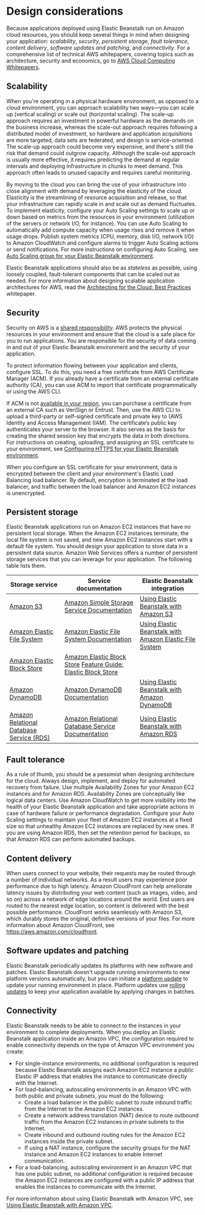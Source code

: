 # Design considerations<a name="concepts.concepts.design"></a>

 Because applications deployed using Elastic Beanstalk run on Amazon cloud resources, you should keep several things in mind when designing your application: *scalability*, *security*, *persistent storage*, *fault tolerance*, *content delivery*, *software updates and patching*, and *connectivity*\. For a comprehensive list of technical AWS whitepapers, covering topics such as architecture, security and economics, go to [AWS Cloud Computing Whitepapers](https://aws.amazon.com/whitepapers/)\. 

## Scalability<a name="concepts.concepts.design.scalability"></a>

When you're operating in a physical hardware environment, as opposed to a cloud environment, you can approach scalability two ways—you can scale up \(vertical scaling\) or scale out \(horizontal scaling\)\. The scale\-up approach requires an investment in powerful hardware as the demands on the business increase, whereas the scale\-out approach requires following a distributed model of investment, so hardware and application acquisitions are more targeted, data sets are federated, and design is service\-oriented\. The scale\-up approach could become very expensive, and there's still the risk that demand could outgrow capacity\. Although the scale\-out approach is usually more effective, it requires predicting the demand at regular intervals and deploying infrastructure in chunks to meet demand\. This approach often leads to unused capacity and requires careful monitoring\.

By moving to the cloud you can bring the use of your infrastructure into close alignment with demand by leveraging the elasticity of the cloud\. Elasticity is the streamlining of resource acquisition and release, so that your infrastructure can rapidly scale in and scale out as demand fluctuates\. To implement elasticity, configure your Auto Scaling settings to scale up or down based on metrics from the resources in your environment \(utilization of the servers or network I/O, for instance\)\. You can use Auto Scaling to automatically add compute capacity when usage rises and remove it when usage drops\. Publish system metrics \(CPU, memory, disk I/O, network I/O\) to Amazon CloudWatch and configure alarms to trigger Auto Scaling actions or send notifications\. For more instructions on configuring Auto Scaling, see [Auto Scaling group for your Elastic Beanstalk environment](using-features.managing.as.md)\.

Elastic Beanstalk applications should also be as *stateless* as possible, using loosely coupled, fault\-tolerant components that can be scaled out as needed\. For more information about designing scalable application architectures for AWS, read the [Architecting for the Cloud: Best Practices](http://media.amazonwebservices.com/AWS_Cloud_Best_Practices.pdf) whitepaper\.

## Security<a name="concepts.concepts.design.security"></a>

Security on AWS is a [shared responsibility](https://aws.amazon.com/compliance/shared-responsibility-model/)\. AWS protects the physical resources in your environment and ensure that the cloud is a safe place for you to run applications\. You are responsible for the security of data coming in and out of your Elastic Beanstalk environment and the security of your application\.

To protect information flowing between your application and clients, configure SSL\. To do this, you need a free certificate from AWS Certificate Manager \(ACM\)\. If you already have a certificate from an external certificate authority \(CA\), you can use ACM to import that certificate programmatically or using the AWS CLI\.

If ACM is not [available in your region](https://docs.aws.amazon.com/general/latest/gr/acm.html), you can purchase a certificate from an external CA such as VeriSign or Entrust\. Then, use the AWS CLI to upload a third\-party or self\-signed certificate and private key to \(AWS Identity and Access Management \(IAM\)\. The certificate’s public key authenticates your server to the browser\. It also serves as the basis for creating the shared session key that encrypts the data in both directions\. For instructions on creating, uploading, and assigning an SSL certificate to your environment, see [Configuring HTTPS for your Elastic Beanstalk environment](configuring-https.md)\.

When you configure an SSL certificate for your environment, data is encrypted between the client and your environment's Elastic Load Balancing load balancer\. By default, encryption is terminated at the load balancer, and traffic between the load balancer and Amazon EC2 instances is unencrypted\.

## Persistent storage<a name="concepts.concepts.design.storage"></a>

 Elastic Beanstalk applications run on Amazon EC2 instances that have no persistent local storage\. When the Amazon EC2 instances terminate, the local file system is not saved, and new Amazon EC2 instances start with a default file system\. You should design your application to store data in a persistent data source\. Amazon Web Services offers a number of persistent storage services that you can leverage for your application\. The following table lists them\.


| Storage service | Service documentation | Elastic Beanstalk integration | 
| --- | --- | --- | 
| [Amazon S3](https://aws.amazon.com/s3/) | [Amazon Simple Storage Service Documentation](https://aws.amazon.com/documentation/s3/) | [Using Elastic Beanstalk with Amazon S3](AWSHowTo.S3.md) | 
| [Amazon Elastic File System](https://aws.amazon.com/efs/) | [Amazon Elastic File System Documentation](https://aws.amazon.com/documentation/efs/) | [Using Elastic Beanstalk with Amazon Elastic File System](services-efs.md) | 
| [Amazon Elastic Block Store](https://aws.amazon.com/ebs/) |  [Amazon Elastic Block Store](https://docs.aws.amazon.com/AWSEC2/latest/UserGuide/AmazonEBS.html) [Feature Guide: Elastic Block Store](https://aws.amazon.com/articles/1667)  |  | 
| [Amazon DynamoDB](https://aws.amazon.com/dynamodb/) | [Amazon DynamoDB Documentation](https://aws.amazon.com/documentation/dynamodb/) | [Using Elastic Beanstalk with Amazon DynamoDB](AWSHowTo.dynamoDB.md) | 
| [Amazon Relational Database Service \(RDS\)](https://aws.amazon.com/rds/) | [Amazon Relational Database Service Documentation](https://aws.amazon.com/documentation/rds/) | [Using Elastic Beanstalk with Amazon RDS](AWSHowTo.RDS.md) | 

## Fault tolerance<a name="concepts.concepts.design.faulttolerance"></a>

As a rule of thumb, you should be a pessimist when designing architecture for the cloud\. Always design, implement, and deploy for automated recovery from failure\. Use multiple Availability Zones for your Amazon EC2 instances and for Amazon RDS\. Availability Zones are conceptually like logical data centers\. Use Amazon CloudWatch to get more visibility into the health of your Elastic Beanstalk application and take appropriate actions in case of hardware failure or performance degradation\. Configure your Auto Scaling settings to maintain your fleet of Amazon EC2 instances at a fixed size so that unhealthy Amazon EC2 instances are replaced by new ones\. If you are using Amazon RDS, then set the retention period for backups, so that Amazon RDS can perform automated backups\.

## Content delivery<a name="concepts.concepts.design.cloudfront"></a>

When users connect to your website, their requests may be routed through a number of individual networks\. As a result users may experience poor performance due to high latency\. Amazon CloudFront can help ameliorate latency issues by distributing your web content \(such as images, video, and so on\) across a network of edge locations around the world\. End users are routed to the nearest edge location, so content is delivered with the best possible performance\. CloudFront works seamlessly with Amazon S3, which durably stores the original, definitive versions of your files\. For more information about Amazon CloudFront, see [https://aws\.amazon\.com/cloudfront](https://aws.amazon.com/cloudfront/)\. 

## Software updates and patching<a name="concepts.concepts.design.updates"></a>

Elastic Beanstalk periodically updates its platforms with new software and patches\. Elastic Beanstalk doesn't upgrade running environments to new platform versions automatically, but you can initiate a [platform update](using-features.platform.upgrade.md) to update your running environment in place\. Platform updates use [rolling updates](using-features.rollingupdates.md) to keep your application available by applying changes in batches\.

## Connectivity<a name="concepts.concepts.design.connectivity"></a>

Elastic Beanstalk needs to be able to connect to the instances in your environment to complete deployments\. When you deploy an Elastic Beanstalk application inside an Amazon VPC, the configuration required to enable connectivity depends on the type of Amazon VPC environment you create:
+ For single\-instance environments, no additional configuration is required because Elastic Beanstalk assigns each Amazon EC2 instance a public Elastic IP address that enables the instance to communicate directly with the Internet\.
+ For load\-balancing, autoscaling environments in an Amazon VPC with both public and private subnets, you must do the following: 
  + Create a load balancer in the public subnet to route inbound traffic from the Internet to the Amazon EC2 instances\.
  + Create a network address translation \(NAT\) device to route outbound traffic from the Amazon EC2 instances in private subnets to the Internet\.
  + Create inbound and outbound routing rules for the Amazon EC2 instances inside the private subnet\.
  + If using a NAT instance, configure the security groups for the NAT instance and Amazon EC2 instances to enable Internet communication\.
+ For a load\-balancing, autoscaling environment in an Amazon VPC that has one public subnet, no additional configuration is required because the Amazon EC2 instances are configured with a public IP address that enables the instances to communicate with the Internet\.

For more information about using Elastic Beanstalk with Amazon VPC, see [Using Elastic Beanstalk with Amazon VPC](vpc.md)\.